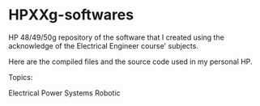 # HPXXg-softwares
HP 48/49/50g repository of the software that I created using the acknowledge of the Electrical Engineer course' subjects.

Here are the compiled files and the source code used in my personal HP.

Topics:

Electrical Power Systems
Robotic
